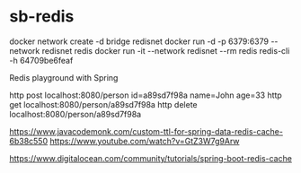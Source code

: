 # sb-redis

docker network create -d bridge redisnet
docker run -d -p 6379:6379 --network redisnet redis
docker run -it --network redisnet --rm redis redis-cli -h 64709be6feaf

Redis playground with Spring

http post localhost:8080/person id=a89sd7f98a name=John age=33
http get localhost:8080/person/a89sd7f98a
http delete localhost:8080/person/a89sd7f98a

https://www.javacodemonk.com/custom-ttl-for-spring-data-redis-cache-6b38c550
https://www.youtube.com/watch?v=GtZ3W7g9Arw

https://www.digitalocean.com/community/tutorials/spring-boot-redis-cache